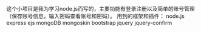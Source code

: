 这个小项目是我为学习node.js而写的，主要功能有登录注册以及简单的账号管理（保存账号信息，输入密码查看账号和密码）。
用到的框架和插件：
node.js
express
ejs
mongoDB
mongoskin
bootstrap
jquery
jquery-confirm
